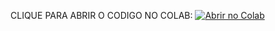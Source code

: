 CLIQUE PARA ABRIR O CODIGO NO COLAB:
[![Abrir no Colab](https://colab.research.google.com/assets/colab-badge.svg)](https://colab.research.google.com/github/Gabriel-Esteves-0404/BASECODE/blob/main/BASECOD.ipynb)

